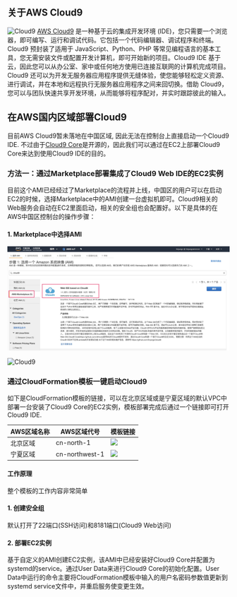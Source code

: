 ## 关于AWS Cloud9
![Cloud9](https://d1.awsstatic.com/product-marketing/Tulip/AWS_Cloud9_Asset01_R3_P.22c006faf1258710ffbdd756ec83ea97449e9da3.png)
[AWS Cloud9](https://aws.amazon.com/cn/cloud9/?nc1=h_ls) 是一种基于云的集成开发环境 (IDE)，您只需要一个浏览器，即可编写、运行和调试代码。它包括一个代码编辑器、调试程序和终端。Cloud9 预封装了适用于 JavaScript、Python、PHP 等常见编程语言的基本工具，您无需安装文件或配置开发计算机，即可开始新的项目。Cloud9 IDE 基于云，因此您可以从办公室、家中或任何地方使用已连接互联网的计算机完成项目。Cloud9 还可以为开发无服务器应用程序提供无缝体验，使您能够轻松定义资源、进行调试，并在本地和远程执行无服务器应用程序之间来回切换。借助 Cloud9，您可以与团队快速共享开发环境，从而能够将程序配对，并实时跟踪彼此的输入。

## 在AWS国内区域部署Cloud9
目前AWS Cloud9暂未落地在中国区域, 因此无法在控制台上直接启动一个Cloud9 IDE. 不过由于[Cloud9 Core](https://github.com/c9/core)是开源的，因此我们可以通过在EC2上部署Cloud9 Core来达到使用Cloud9 IDE的目的。

### 方法一：通过Marketplace部署集成了Cloud9 Web IDE的EC2实例

目前这个AMI已经经过了Marketplace的流程并上线，中国区的用户可以在启动EC2的时候，选择Marketplace中的AMI创建一台虚拟机即可。Cloud9相关的Web服务会自动在EC2里面启动，相关的安全组也会配置好。以下是具体的在AWS中国区控制台的操作步骤：

#### 1. Marketplace中选择AMI

![AMI](pics/launch-1.jpg)

![Cloud9](https://raw.githubusercontent.com/linjungz/cloud9/master/marketplace.png)








### 通过CloudFormation模板一键启动Cloud9

如下是CloudFormation模板的链接，可以在北京区域或是宁夏区域的默认VPC中部署一台安装了Cloud9 Core的EC2实例，模板部署完成后通过一个链接即可打开Cloud9 IDE.

AWS区域名称 | AWS区域代号|模板链接
--- | --- | ---
北京区域 | cn-north-1| [![](https://s3.amazonaws.com/cloudformation-examples/cloudformation-launch-stack.png)](https://cn-northwest-1.console.amazonaws.cn/cloudformation/home?region=cn-north-1#/stacks/quickcreate?templateUrl=https%3A%2F%2Flinjungz-workshop.s3.cn-north-1.amazonaws.com.cn%2Fcloud9-china.json&stackName=Cloud9&param_c9Password=passw0rd&param_c9UserName=aws)
宁夏区域 | cn-northwest-1 | [![](https://s3.amazonaws.com/cloudformation-examples/cloudformation-launch-stack.png)](https://cn-northwest-1.console.amazonaws.cn/cloudformation/home?region=cn-northwest-1#/stacks/quickcreate?templateUrl=https%3A%2F%2Flinjungz-workshop.s3.cn-north-1.amazonaws.com.cn%2Fcloud9-china.json&stackName=Cloud9&param_c9Password=passw0rd&param_c9UserName=aws)

#### 工作原理

整个模板的工作内容非常简单

#### 1. 创建安全组
默认打开了22端口(SSH访问)和8181端口(Cloud9 Web访问)

#### 2. 部署EC2实例
基于自定义的AMI创建EC2实例，该AMI中已经安装好Cloud9 Core并配置为systemd的service。通过User Data来进行Cloud9 Core的初始化配置。User Data中运行的命令主要将CloudFormation模板中输入的用户名密码参数值更新到systemd service文件中，并重启服务使变更生效。



